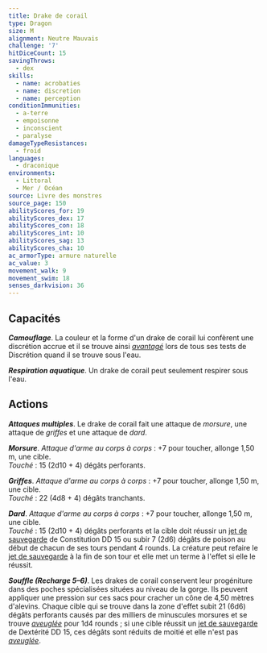 ```yaml
---
title: Drake de corail
type: Dragon
size: M
alignment: Neutre Mauvais
challenge: '7'
hitDiceCount: 15
savingThrows:
  - dex
skills:
  - name: acrobaties
  - name: discretion
  - name: perception
conditionImmunities:
  - a-terre
  - empoisonne
  - inconscient
  - paralyse
damageTypeResistances:
  - froid
languages:
  - draconique
environments:
  - Littoral
  - Mer / Océan
source: Livre des monstres
source_page: 150
abilityScores_for: 19
abilityScores_dex: 17
abilityScores_con: 18
abilityScores_int: 10
abilityScores_sag: 13
abilityScores_cha: 10
ac_armorType: armure naturelle
ac_value: 3
movement_walk: 9
movement_swim: 18
senses_darkvision: 36
---
```

## Capacités
_**Camouflage**_. La couleur et la forme d'un drake de corail lui confèrent une discrétion accrue et il se trouve ainsi [_avantagé_](/utiliser-les-caracteristiques/#avantage-et-desavantage) lors de tous ses tests de Discrétion quand il se trouve sous l'eau.

_**Respiration aquatique**_. Un drake de corail peut seulement respirer sous l'eau.

## Actions
_**Attaques multiples**_. Le drake de corail fait une attaque de _morsure_, une attaque de _griffes_ et une attaque de _dard_.

_**Morsure**_. _Attaque d'arme au corps à corps_ : +7 pour toucher, allonge 1,50 m, une cible.  
_Touché_ : 15 (2d10 + 4) dégâts perforants.

_**Griffes**_. _Attaque d'arme au corps à corps_ : +7 pour toucher, allonge 1,50 m, une cible.  
_Touché_ : 22 (4d8 + 4) dégâts tranchants.

_**Dard**_. _Attaque d'arme au corps à corps_ : +7 pour toucher, allonge 1,50 m, une cible.  
_Touché_ : 15 (2d10 + 4) dégâts perforants et la cible doit réussir un [jet de sauvegarde](/utiliser-les-caracteristiques/#jets-de-sauvegarde) de Constitution DD 15 ou subir 7 (2d6) dégâts de poison au début de chacun de ses tours pendant 4 rounds. La créature peut refaire le [jet de sauvegarde](/utiliser-les-caracteristiques/#jets-de-sauvegarde) à la fin de son tour et elle met un terme à l'effet si elle le réussit.

_**Souffle (Recharge 5–6)**_. Les drakes de corail conservent leur progéniture dans des poches spécialisées situées au niveau de la gorge. Ils peuvent appliquer une pression sur ces sacs pour cracher un cône de 4,50 mètres d'alevins. Chaque cible qui se trouve dans la zone d'effet subit 21 (6d6) dégâts perforants causés par des milliers de minuscules morsures et se trouve [_aveuglée_](/gerer-la-sante-du-personnage/#aveugle) pour 1d4 rounds ; si une cible réussit un [jet de sauvegarde](/utiliser-les-caracteristiques/#jets-de-sauvegarde) de Dextérité DD 15, ces dégâts sont réduits de moitié et elle n'est pas [_aveuglée_](/gerer-la-sante-du-personnage/#aveugle).
